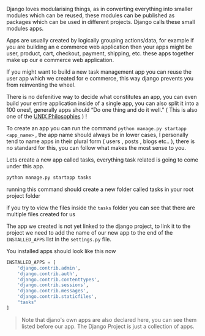 Django loves modularising things, as in converting everything into smaller modules which can be reused, these modules can be published as packages which can be used in different projects. Django calls these small modules apps.

Apps are usually created by logically grouping actions/data, for example if you are building an e commerce web application then your apps might be user, product, cart, checkout, payment, shipping, etc. these apps together make up our e commerce web application.

If you might want to build a new task management app you can reuse the user app which we created for e commerce, this way django prevents you from reinventing the wheel.

There is no defenitive way to decide what constitutes an app, you can even build your entire application inside of a single app, you can also split it into a 100 ones!, generally apps should “Do one thing and do it well.” ( This is also one of the [UNIX Philosophies](https://en.wikipedia.org/wiki/Unix_philosophy#Do_One_Thing_and_Do_It_Well) ) !

To create an app you can run the command `python manage.py startapp <app_name>` , the app name should always be in lower cases, I personally tend to name apps in their plural form ( users , posts , blogs etc.. ), there is no standard for this, you can follow what makes the most sense to you.

Lets create a new app called tasks, everything task related is going to come under this app.

```bash
python manage.py startapp tasks
```

running this command should create a new folder called tasks in your root project folder

if you try to view the files inside the `tasks` folder you can see that there are multiple files created for us

The app we created is not yet linked to the django project, to link it to the project we need to add the name of our new app to the end of the `INSTALLED_APPS` list in the `settings.py` file.

You installed apps should look like this now

```python
INSTALLED_APPS = [
    'django.contrib.admin',
    'django.contrib.auth',
    'django.contrib.contenttypes',
    'django.contrib.sessions',
    'django.contrib.messages',
    'django.contrib.staticfiles',
    "tasks"
]
```

> Note that djano's own apps are also declared here, you can see them listed before our app. The Django Project is just a collection of apps.
